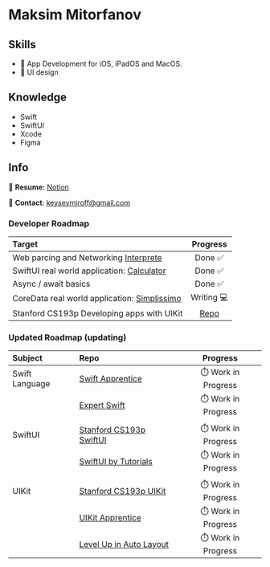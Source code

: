 # Maksim Mitorfanov

## Skills
- 🍏 App Development for iOS, iPadOS and MacOS.
- 🌷 UI design

## Knowledge
- Swift
- SwiftUI
- Xcode
- Figma

## Info
📝 **Resume:** [Notion](https://www.notion.so/maksimmitrofanov/Maksim-Mitrofanov-Resume-98e66952508c420da917a3f2d547751a)

📨 **Contact**: keyseymiroff@gmail.com


### Developer Roadmap
| Target |  Progress |
| :---   |  :---:    |
| Web parcing and Networking [Interprete](https://github.com/maksim-mitrofanov/Interprete)  |   Done ✅  |
| SwiftUI real world application: [Calculator](https://github.com/maksim-mitrofanov/Calculator) | Done ✅ |
| Async / await basics | Done ✅ |
| CoreData real world application: [Simplissimo](https://github.com/maksim-mitrofanov/Simplissimo) | Writing 💻 |
| Stanford CS193p Developing apps with UIKit | [Repo](https://github.com/maksim-mitrofanov/CS193p-UIKit)  |

### Updated Roadmap (updating)
| Subject          | Repo                                                                                                         | Progress |
| :---             |  :---                                                                                                        | :---: |
| Swift Language   | [Swift Apprentice](https://github.com/maksim-mitrofanov/Swift-Apprentice)                                    | ⏱️ Work in Progress | 
|                  | [Expert Swift](https://github.com/maksim-mitrofanov/Expert-Swift)                                            | ⏱️ Work in Progress | 
|                  |                                                                                                              |                     | 
| SwiftUI          | [Stanford CS193p SwiftUI](https://github.com/maksim-mitrofanov/CS193p-SwiftUI)                               | ⏱️ Work in Progress | 
|                  | [SwiftUI by Tutorials](https://github.com/maksim-mitrofanov/SwiftUI-by-Tutorials)                            | ⏱️ Work in Progress | 
|                  |                                                                                                              |                     | 
| UIKit            | [Stanford CS193p UIKit](https://github.com/maksim-mitrofanov/CS193p-UIKit)                                   | ⏱️ Work in Progress | 
|                  | [UIKit Apprentice](https://github.com/maksim-mitrofanov/UIKit-Apprentice)                                    | ⏱️ Work in Progress | 
|                  | [Level Up in Auto Layout](https://github.com/maksim-mitrofanov/Level-Up-in-Auto-Layout)                      | ⏱️ Work in Progress | 




